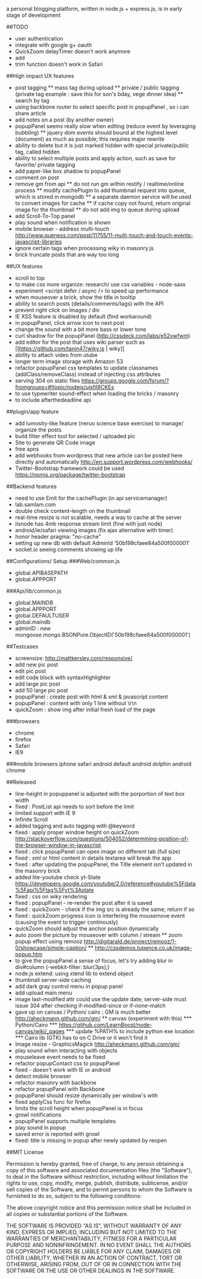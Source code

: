 a personal blogging platform, written in node.js + express.js, is in early stage of development

##TODO
* user authentication 
* integrate with google g+ oauth
* QuickZoom delayTimer doesn't work anymore
* add <!DOCTYPE html PUBLIC "-//W3C//DTD XHTML 1.0 Transitional//EN" "http://www.w3.org/TR/xhtml1/DTD/xhtml1-transitional.dtd">
* trim function doesn't work in Safari

##High impact UX features
* post tagging
** mass tag during upload
** private / public tagging (private tag example : save this for son's bday, vege dinner idea)
** search by tag
* using backbone router to select specific post in popupPanel , so i can share article
* add notes on a post (by another owner)
* popupPanel seems really slow when editing (reduce event by leveraging bubbling)
** jquery dom events should bound at the highest level (document) as much as possible; this requires major rewrite
* ability to delete but it is just marked hidden with special private/public tag, called hidden
* ability to select multiple posts and apply action, such as save for favorite/ private tagging
* add paper-like box shadow to popupPanel
* comment on post
* remove gm from api
** do not run gm within restify / realtime/online process
** modify cachePlugin to add thumbnail request into queue, which is stored in mongodb 
** a separate daemon service will be used to convert images for cache
** if cache copy not found, return original image for the thumbnail
** do not add img to queue during upload
* add Scroll-To-Top panel
* play sound when notification is shown
* mobile browser - address multi-touch http://www.queness.com/post/11755/11-multi-touch-and-touch-events-javascript-libraries
* ignore certain tags when processing wiky in masonry.js
* brick truncate posts that are way too long

##UX features
* scroll to top
* to make css more organize: research/ use css variables - node-sass
* experiment <script defer / async /> to speed up performance
* when mouseover a brick, show the title in tooltip
* ability to search posts (details/comments/tags) with the API
* prevent right click on images / div
* IE XSS feature is disabled by default (find workaround)
* in popupPanel, click arrow icon to next post
* change the sound with a bit more bass or lower tone
* curl shadow for the popupPanel (http://cssdeck.com/labs/e52vwfwm)
* add editor for the post that uses wiki parser such as [[https://github.com/tanin47/wiky.js | wiky]]
* ability to attach video from utube
* longer term image storage with Amazon S3
* refactor popupPanel css templates to update classnames (addClass/removeClass) instead of injecting css attributes
* serving 304 on static files https://groups.google.com/forum/?fromgroups=#!topic/nodejs/ujsfiI8CKEs
* to use typewriter sound-effect when loading the bricks / masonry
* to include afterthedeadline api

##plugin/app feature
* add lumosity-like feature (neruo science base exercise) to manage/ organize the posts
* build filter effect tool for selected / uploaded pic
* Site to generate QR Code image
* free apns
* add webhooks from wordpress that new article can be posted here directly and automatically http://en.support.wordpress.com/webhooks/
* Twitter-Bootstrap framework could be used https://npmjs.org/package/twitter-bootstrap


##Backend features
* need to use Emit for the cachePlugin (in api servicemanager)
* lab.samlam.com
* double check content-length on the thumbnail
* real-time resize is not scalable, needs a way to cache at the server
* iisnode has 4mb response stream limit (fine with just node)
* android/ie/safari viewing images (fix ajax alternative with timer)
* honor header pragma: "no-cache"
* setting up new db with default AdminId '50b198cfaee84a500f000001'
* socket.io seeing comments showing up life


##Configurations/ Setup
###Web/common.js
* global.APIBASEPATH
* global.APPPORT

###Api/lib/common.js
* global.MAINDB 
* global.APPPORT 
* global.DEFAULTUSER
* global.maindb 
* adminID : new mongoose.mongo.BSONPure.ObjectID('50b198cfaee84a500f000001')

##Testcases
* screensize: http://mattkersley.com/responsive/
* add new pic post
* edit pic post
* edit code block with syntaxHighlighter 
* add large pic post
* add 50 large pic post
* popupPanel : create post with html & xml & javascript content
* popupPanel : content with only 1 line without \r\n
* quickZoom : show img after initial fresh load of the page

###browsers
* chrome
* firefox
* Safari
* IE9

###mobile browsers
iphone safari
android default
android dolphin
android chrome

##Released
* line-height in popuppanel is adjusted with the porportion of text box width
* fixed : PostList api needs to sort before the limit
* limited support with IE 9
* Infinite Scroll
* added tagging and auto tagging with @keyword
* fixed : apply proper window height on quickZoom http://stackoverflow.com/questions/504052/determining-position-of-the-browser-window-in-javascript
* fixed : click popupPanel can open image on different tab (full size)
* fixed : xml or html content in details textarea will break the app
* fixed : after updating the popupPanel, the Title element isn't updated in the masonry brick
* added lite-youtube check yt-State https://developers.google.com/youtube/2.0/reference#youtube%5Fdata%5Fapi%5Ftag%5Fyt%3Astate
* fixed : css on wiky rendering
* fixed : popupPanel - re-render the post after it is saved
* fixed : quickZoom - check if the img src is already the same; return if so
* fixed : quickZoom progress icon is interfering the mousemove event (causing the event to trigger continously)
* quickZoom should adjust the anchor position dynamically
* auto zoom the picture by mouseover with column / stream
** zoom popup effect using remooz http://digitarald.de/project/remooz/1-0/showcase/simple-caption/
** http://cssdemos.tupence.co.uk/image-popup.htm
* to give the popupPanel a sense of focus, let's try adding blur in div#column (-webkit-filter: blur(3px);)
* node.js extend: using xtend lib to extend object
* thumbnail server-side caching
* add dark gray control menu in popup panel 
* add upload main menu
* image last-modified attr could use the update date; server-side must issue 304 after checking if-modified-since or if-none-match
* gave up on canvas / Python/ cairo ; GM is much better http://aheckmann.github.com/gm/
** canvas (experiment with this)
*** Python/Cairo
*** https://github.com/LearnBoost/node-canvas/wiki/_pages
*** update %PATH% to include python exe location
*** Cairo lib (GTK) has to on C Drive or it won't find it
* Image resize - GraphicsMagick http://aheckmann.github.com/gm/
* play sound when interacting with objects
* mouseleave event needs to be fixed
* refactor popupContact css to popupPanel
* fixed - doesn't work with IE or android
* detect mobile browser
* refactor masonry with backbone
* refactor popupPanel with Backbone
* popupPanel should resize dynamically per window's with
* fixed applyCss func for firefox
* limits the scroll height when popupPanel is in focus
* growl notifications
* popupPanel supports multiple templates
* play sound in popup 
* saved error is reported with growl
* fixed: title is missing in popup after newly updated by reopen



##MIT License

Permission is hereby granted, free of charge, to any person obtaining
a copy of this software and associated documentation files (the
"Software"), to deal in the Software without restriction, including
without limitation the rights to use, copy, modify, merge, publish,
distribute, sublicense, and/or sell copies of the Software, and to
permit persons to whom the Software is furnished to do so, subject to
the following conditions:

The above copyright notice and this permission notice shall be
included in all copies or substantial portions of the Software.

THE SOFTWARE IS PROVIDED "AS IS", WITHOUT WARRANTY OF ANY KIND,
EXPRESS OR IMPLIED, INCLUDING BUT NOT LIMITED TO THE WARRANTIES OF
MERCHANTABILITY, FITNESS FOR A PARTICULAR PURPOSE AND
NONINFRINGEMENT. IN NO EVENT SHALL THE AUTHORS OR COPYRIGHT HOLDERS BE
LIABLE FOR ANY CLAIM, DAMAGES OR OTHER LIABILITY, WHETHER IN AN ACTION
OF CONTRACT, TORT OR OTHERWISE, ARISING FROM, OUT OF OR IN CONNECTION
WITH THE SOFTWARE OR THE USE OR OTHER DEALINGS IN THE SOFTWARE.